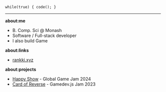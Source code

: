 `while(true) { code(); }`

---

**about:me**
 - B. Comp. Sci @ Monash
 - Software / Full-stack developer
 - I also build Game

**about:links**
 - [rankki.xyz](https://rankki.xyz)

**about:projects**
 - [Happy Show](https://github.com/RanKKI/GGJ-2024) - Global Game Jam 2024
 - [Card of Reverse](https://github.com/RanKKI/Gamedev.js-2023) - Gamedev.js Jam 2023
